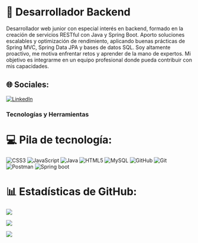 #  🚀 Desarrollador Backend

Desarrollador web junior con especial interés en backend, formado en la creación de servicios RESTful con Java y Spring Boot. Aporto soluciones escalables y optimización de rendimiento, aplicando buenas prácticas de Spring MVC, Spring Data JPA y bases de datos SQL. Soy altamente proactivo, me motiva enfrentar retos y aprender de la mano de expertos. Mi objetivo es integrarme en un equipo profesional donde pueda contribuir con mis capacidades. 


## 🌐 Sociales:
[![LinkedIn](https://img.shields.io/badge/LinkedIn-%230077B5.svg?logo=linkedin&logoColor=white)](https://www.linkedin.com/in/leyva-astorga)

###  **Tecnologías y Herramientas**
# 💻 Pila de tecnología:
![CSS3](https://img.shields.io/badge/css3-%231572B6.svg?style=for-the-badge&logo=css3&logoColor=white) ![JavaScript](https://img.shields.io/badge/javascript-%23323330.svg?style=for-the-badge&logo=javascript&logoColor=%23F7DF1E) ![Java](https://img.shields.io/badge/java-%23ED8B00.svg?style=for-the-badge&logo=openjdk&logoColor=white) ![HTML5](https://img.shields.io/badge/html5-%23E34F26.svg?style=for-the-badge&logo=html5&logoColor=white)  ![MySQL](https://img.shields.io/badge/mysql-4479A1.svg?style=for-the-badge&logo=mysql&logoColor=white) ![GitHub](https://img.shields.io/badge/github-%23121011.svg?style=for-the-badge&logo=github&logoColor=white)  ![Git](https://img.shields.io/badge/git-%23F05033.svg?style=for-the-badge&logo=git&logoColor=white) ![Postman](https://img.shields.io/badge/Postman-FF6C37?style=for-the-badge&logo=postman&logoColor=white) ![Spring boot](https://img.shields.io/badge/Spring_Boot-F2F4F9?style=for-the-badge&logo=spring-boot)

# 📊 Estadísticas de GitHub:

![](https://github-readme-stats.vercel.app/api?username=Edgar-Moises-L&theme=tokyonight&hide_border=false&include_all_commits=true&count_private=true&cache_seconds=1800)<br/>

![](https://github-readme-streak-stats.herokuapp.com/?user=Edgar-Moises-L&theme=tokyonight&hide_border=false)<br/>

![](https://github-readme-stats.vercel.app/api/top-langs/?username=Edgar-Moises-L&theme=tokyonight&hide_border=false&include_all_commits=false&count_private=false&layout=compact&cache_seconds=1800)


